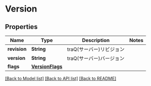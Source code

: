 # Version

## Properties
Name | Type | Description | Notes
------------ | ------------- | ------------- | -------------
**revision** | **String** | traQ(サーバー)リビジョン | 
**version** | **String** | traQ(サーバー)バージョン | 
**flags** | [**VersionFlags**](VersionFlags.md) |  | 

[[Back to Model list]](../README.md#documentation-for-models) [[Back to API list]](../README.md#documentation-for-api-endpoints) [[Back to README]](../README.md)


